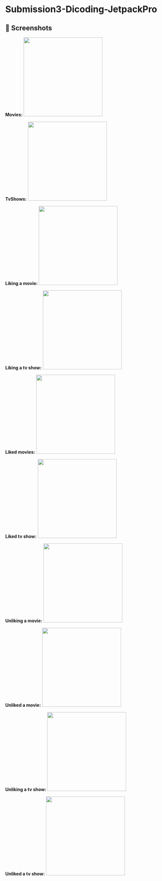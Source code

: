 # Submission3-Dicoding-JetpackPro
 
## 📸 Screenshots

**Movies:**
<img src="https://i.ibb.co/F61x2kf/ss1.png" width="250">

**TvShows:** 
<img src="https://i.ibb.co/W0BRbm8/ss2.png" width="250">

**Liking a movie:**
<img src="https://i.ibb.co/kJgLXyk/ss3.png" width="250">

**Liking a tv show:**
<img src="https://i.ibb.co/dgG34CX/ss4.png" width="250">

**Liked movies:**
<img src="https://i.ibb.co/mzHFZDY/ss5.png" width="250">

**Liked tv show:**
<img src="https://i.ibb.co/Sr06PRb/ss6.png" width="250">

**Unliking a movie:**
<img src="https://i.ibb.co/qL8CRQY/ss7.png" width="250">

**Unliked a movie:**
<img src="https://i.ibb.co/9NJvrHC/ss8.png" width="250">

**Unliking a tv show:**
<img src="https://i.ibb.co/4jt8xrH/ss9.png" width="250">

**Unliked a tv show:**
<img src="https://i.ibb.co/5KFwdnM/ss10.png" width="250">

